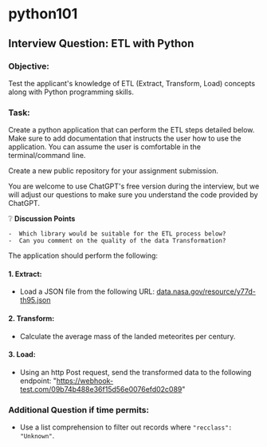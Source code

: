 # python101

## Interview Question: ETL with Python

### Objective:
Test the applicant's knowledge of ETL (Extract, Transform, Load) concepts along with Python programming skills.

### Task:
Create a python application that can perform the ETL steps detailed below. Make sure to add documentation that instructs the user how to use the application. You can assume the user is comfortable in the terminal/command line. 

Create a new public repository for your assignment submission.

You are welcome to use ChatGPT's free version during the interview, but we will adjust our questions to make sure you understand the code provided by ChatGPT. 

❔ **Discussion Points**

    -  Which library would be suitable for the ETL process below?
    -  Can you comment on the quality of the data Transformation?

The application should perform the following: 

#### 1. Extract:
- Load a JSON file from the following URL: [data.nasa.gov/resource/y77d-th95.json](https://data.nasa.gov/resource/y77d-th95.json) 

#### 2. Transform:
- Calculate the average mass of the landed meteorites per century.

#### 3. Load:
- Using an http Post request, send the transformed data to the following endpoint: "https://webhook-test.com/09b74b488e36f15d56e0076efd02c089"

### Additional Question if time permits:
- Use a list comprehension to filter out records where `"recclass": "Unknown"`.
